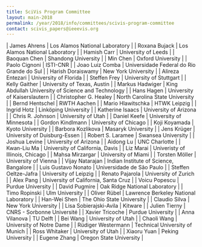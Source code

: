 ```yaml
---
title: SciVis Program Committee
layout: main-2018
permalink: /year/2018/info/committees/scivis-program-committee
contact: scivis_papers@ieeevis.org
---
```


| James Ahrens | Los Alamos National Laboratory |
| Roxana Bujack | Los Alamos National Laboratory |
| Hamish Carr | University of Leeds |
| Baoquan Chen | Shandong University |
| Min Chen | Oxford University |
| Paolo Cignoni | ISTI-CNR |
| Joao Luiz Comba | Universidade Federal do Rio Grande do Sul |
| Harish Doraiswamy | New York University |
| Alireza Entezari | University of Florida |
| Steffen Frey | University of Stuttgart |
| Kelly Gaither | University of Texas, Austin |
| Markus Hadwiger | King Abdullah University of Science and Technology |
| Hans Hagen | University of Kaiserslautern |
| Christopher G. Healey | North Carolina State University |
| Bernd Hentschel | RWTH Aachen |
| Mario Hlawitschka | HTWK Leipzig |
| Ingrid Hotz | Linköping University |
| Katherine Isaacs | University of Arizona |
| Chris R. Johnson | University of Utah |
| Daniel Keefe | University of Minnesota |
| Gordon Kindlmann | University of Chicago |
| Koji Koyamada | Kyoto University |
| Barbora Kozlikova | Masaryk University |
| Jens Krüger | University of Duisburg-Essen |
| Robert S. Laramee | Swansea University |
| Joshua Levine | University of Arizona |
| Aidong Lu | UNC Charlotte |
| Kwan-Liu Ma | University of California, Davis |
| Liz Marai | Univeristy of Illinois, Chicago |
| Mahsa Mirzargar | University of Miami |
| Torsten Möller | University of Vienna |
| Vijay Natarajan | Indian Institute of Science, Bangalore |
| Luis Gustavo Nonato | Universidade de São Paulo |
| Steffen Oeltze-Jafra | University of Leipzig |
| Renato Pajarola | University of Zurich |
| Alex Pang | University of California, Santa Cruz |
| Voicu Popescu | Purdue University |
| David Pugmire | Oak Ridge National Laboratory |
| Timo Ropinski | Ulm University |
| Oliver Rübel | Lawrence Berkeley National Laboratory |
| Han-Wei Shen | The Ohio State University |
| Claudio Silva | New York University |
| Lisa Sobierajski-Avila | Kitware |
| Julien Tierny | CNRS - Sorbonne Université |
| Xavier Tricoche | Purdue University |
| Anna Vilanova | TU Delft |
| Bei Wang | University of Utah |
| Chaoli Wang | University of Notre Dame |
| Rüdiger Westermann | Technical University of Munich |
| Ross Whitaker | University of Utah |
| Xiaoru Yuan | Peking University |
| Eugene Zhang | Oregon State University |
